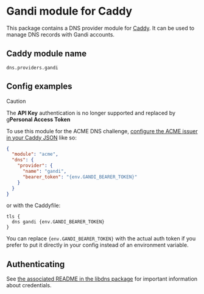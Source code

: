 Gandi module for Caddy
===========================

This package contains a DNS provider module for [Caddy](https://github.com/caddyserver/caddy). It can be used to manage DNS records with Gandi accounts.

## Caddy module name

```
dns.providers.gandi
```

## Config examples

> [!CAUTION]  
> The **API Key** authentication is no longer supported and replaced by g**Personal Access Token**

To use this module for the ACME DNS challenge, [configure the ACME issuer in your Caddy JSON](https://caddyserver.com/docs/json/apps/tls/automation/policies/issuer/acme/) like so:

```json
{
  "module": "acme",
  "dns": {
    "provider": {
      "name": "gandi",
      "bearer_token": "{env.GANDI_BEARER_TOKEN}"
    }
  }
}
```

or with the Caddyfile:

```
tls {
  dns gandi {env.GANDI_BEARER_TOKEN}
}
```

You can replace `{env.GANDI_BEARER_TOKEN}` with the actual auth token if you prefer to put it directly in your config instead of an environment variable.


## Authenticating

See [the associated README in the libdns package](https://github.com/libdns/gandi) for important information about credentials.
